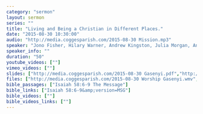 ```yaml
---
category: "sermon"
layout: sermon
series: ""
title: "Living and Being a Christian in Different Places."
date: "2015-08-30 10:30:00"
audio: "http://media.coggesparish.com/2015-08-30 Mission.mp3"
speaker: "Jono Fisher, Hilary Warner, Andrew Kingston, Julia Morgan, Andy and Hannah Bailey"
speaker_info: ""
duration: "50"
youtube_videos: [""]
vimeo_videos: [""]
slides: ["http://media.coggesparish.com/2015-08-30 Gasenyi.pdf","http://media.coggesparish.com/2015-08-30 Besom.pdf","http://media.coggesparish.com/2015-08-30 The Missional Creed.pdf"]
files: ["http://media.coggesparish.com/2015-08-30 Worship Gasenyi.wmv","http://media.coggesparish.com/2015-08-30 Christians Against Poverty.wmv"]
bible_passages: ["Isaiah 58:6-9 The Message"]
bible_links: ["Isaiah 58:6-9&amp;version=MSG"]
bible_videos: [""]
bible_videos_links: [""]
---
```

